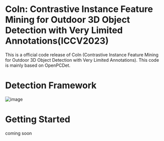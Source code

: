 # CoIn: Contrastive Instance Feature Mining for Outdoor 3D Object Detection with Very Limited Annotations(ICCV2023)

This is a official code release of CoIn (Contrastive Instance Feature Mining for Outdoor 3D Object Detection with Very Limited Annotations). This code is mainly based on OpenPCDet.

# Detection Framework

![image](https://github.com/xmuqimingxia/CoIn/assets/108978798/787379ac-4a0f-41ab-9e04-e7c8c0fd61b2)

# Getting Started
coming soon

